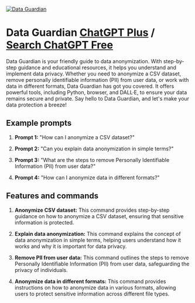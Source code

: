 
[![Data Guardian](https://files.oaiusercontent.com/file-TtqWkrsQDIw7hOv00WDfFnP2?se=2123-10-17T21%3A10%3A05Z&sp=r&sv=2021-08-06&sr=b&rscc=max-age%3D31536000%2C%20immutable&rscd=attachment%3B%20filename%3D76707834-4aaf-4f71-8cff-fc54a0166d70.png&sig=fo5eiT4v1DDXGThbpbnHiZpGkn2%2BCOvD4OsxAblGQcs%3D)](https://chat.openai.com/g/g-KGBEqnrh8-data-guardian)

# Data Guardian [ChatGPT Plus](https://chat.openai.com/g/g-KGBEqnrh8-data-guardian) / [Search ChatGPT Free](https://gptcall.net/index.html#/?search=Data%20Guardian)

Data Guardian is your friendly guide to data anonymization. With step-by-step guidance and educational resources, it helps you understand and implement data privacy. Whether you need to anonymize a CSV dataset, remove personally identifiable information (PII) from user data, or work with data in different formats, Data Guardian has got you covered. It offers powerful tools, including Python, browser, and DALL·E, to ensure your data remains secure and private. Say hello to Data Guardian, and let's make your data protection a breeze!

## Example prompts

1. **Prompt 1:** "How can I anonymize a CSV dataset?"

2. **Prompt 2:** "Can you explain data anonymization in simple terms?"

3. **Prompt 3:** "What are the steps to remove Personally Identifiable Information (PII) from user data?"

4. **Prompt 4:** "How can I anonymize data in different formats?"

## Features and commands

1. **Anonymize CSV dataset:** This command provides step-by-step guidance on how to anonymize a CSV dataset, ensuring that sensitive information is protected.

2. **Explain data anonymization:** This command explains the concept of data anonymization in simple terms, helping users understand how it works and why it is important for data privacy.

3. **Remove PII from user data:** This command outlines the steps to remove Personally Identifiable Information (PII) from user data, safeguarding the privacy of individuals.

4. **Anonymize data in different formats:** This command provides instructions on how to anonymize data in various formats, allowing users to protect sensitive information across different file types.


